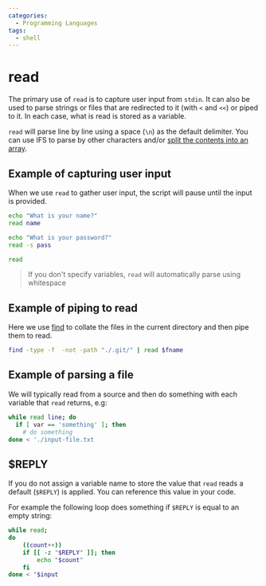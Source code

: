 ```yaml
---
categories:
  - Programming Languages
tags:
  - shell
---
```


# read

The primary use of `read` is to capture user input from `stdin`. It can also be
used to parse strings or files that are redirected to it (with `<` and `<<`) or
piped to it. In each case, what is read is stored as a variable.

`read` will parse line by line using a space (`\n`) as the default delimiter.
You can use IFS to parse by other characters and/or
[split the contents into an array](/Programming_Languages/Shell/Split_into_array.md).

## Example of capturing user input

When we use `read` to gather user input, the script will pause until the input
is provided.

```bash
echo "What is your name?"
read name

echo "What is your password?"
read -s pass

read

```

> If you don't specify variables, `read` will automatically parse using
> whitespace

## Example of piping to read

Here we use [find](/Programming_Languages/Shell/Find.md) to collate the files in
the current directory and then pipe them to read.

```bash
find -type -f  -not -path "./.git/" | read $fname
```

## Example of parsing a file

We will typically read from a source and then do something with each variable
that `read` returns, e.g:

```bash
while read line; do
  if [ var == 'something' ]; then
    # do something
done < './input-file.txt
```

## $REPLY

If you do not assign a variable name to store the value that `read` reads a
default (`$REPLY`) is applied. You can reference this value in your code.

For example the following loop does something if `$REPLY` is equal to an empty
string:

```bash
while read;
do
    ((count++))
    if [[ -z "$REPLY" ]]; then
        echo "$count"
    fi
done < "$input
```
